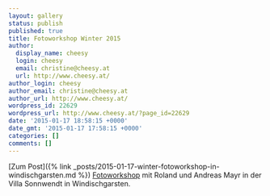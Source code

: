```yaml
---
layout: gallery
status: publish
published: true
title: Fotoworkshop Winter 2015
author:
  display_name: cheesy
  login: cheesy
  email: christine@cheesy.at
  url: http://www.cheesy.at/
author_login: cheesy
author_email: christine@cheesy.at
author_url: http://www.cheesy.at/
wordpress_id: 22629
wordpress_url: http://www.cheesy.at/?page_id=22629
date: '2015-01-17 18:58:15 +0000'
date_gmt: '2015-01-17 17:58:15 +0000'
categories: []
comments: []
---
```


[Zum Post]({% link _posts/2015-01-17-winter-fotoworkshop-in-windischgarsten.md %})
[Fotoworkshop](http://www.villa-sonnwend.at/index.php?id=113) mit Roland und Andreas Mayr in der Villa Sonnwendt in Windischgarsten.
